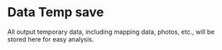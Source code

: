 # Data Temp save

All output temporary data, including mapping data, photos, etc., will be stored here for easy analysis.